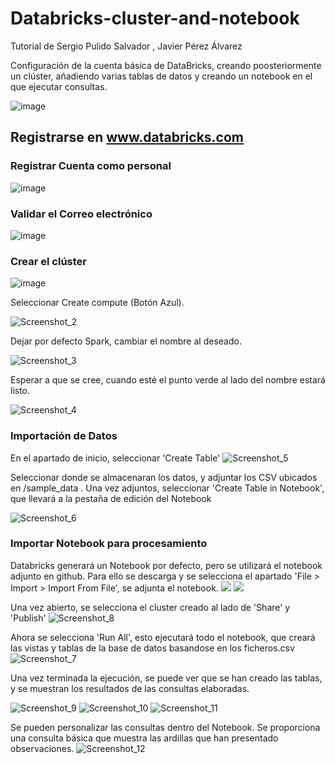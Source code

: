 # Databricks-cluster-and-notebook
Tutorial de Sergio Pulido Salvador , Javier Pérez Álvarez 

Configuración de la cuenta básica de DataBricks, creando poosteriormente un clúster, añadiendo varias tablas de datos y creando un notebook en el que ejecutar consultas.

![image](https://github.com/user-attachments/assets/41487d2e-e8a6-43ed-baf7-e2d84b4eff3a)


## Registrarse en www.databricks.com
### Registrar Cuenta como personal
![image](https://github.com/user-attachments/assets/c2e884f4-b4a4-41e5-97ab-ed7593006bc8)



### Validar el Correo electrónico
![image](https://github.com/user-attachments/assets/a49cc8fc-401c-4471-9973-ae40a840fa11)



### Crear el clúster

![image](https://github.com/user-attachments/assets/3887a375-be0a-49f5-8366-7d7405097416)


Seleccionar Create compute (Botón Azul).

![Screenshot_2](https://github.com/user-attachments/assets/810b33c2-e78b-4e5c-93a1-59edce75342d)


Dejar por defecto Spark, cambiar el nombre al deseado.

![Screenshot_3](https://github.com/user-attachments/assets/1b7b042a-18b7-4617-87e5-970ee3869ca7)

Esperar a que se cree, cuando esté el punto verde al lado del nombre estará listo.

![Screenshot_4](https://github.com/user-attachments/assets/b5d8c040-b9e0-4534-8063-7421b2dd1e3b)

### Importación de Datos

En el apartado de inicio, seleccionar 'Create Table'
![Screenshot_5](https://github.com/user-attachments/assets/df18f7a3-17dd-4cd5-9853-4917de1c0849)

Seleccionar donde se almacenaran los datos, y adjuntar los CSV ubicados en /sample_data . Una vez adjuntos, seleccionar 'Create Table in Notebook', que llevará a la pestaña de edición del Notebook

![Screenshot_6](https://github.com/user-attachments/assets/b0a4c3dc-921f-4ab6-a640-920dd8f4fbf2)

### Importar Notebook para procesamiento

Databricks generará un Notebook por defecto, pero se utilizará el notebook adjunto en github. 
Para ello se descarga y se selecciona el apartado 'File > Import > Import From File', se adjunta el notebook.
![](images_databricks/Screenshot_13.jpg)
![](images_databricks/Screenshot_14.jpg)

Una vez abierto, se selecciona el cluster creado al lado de 'Share' y 'Publish'
![Screenshot_8](https://github.com/user-attachments/assets/77938b41-ef26-4c76-ae3f-dee41980396d)

Ahora se selecciona 'Run All', esto ejecutará todo el notebook, que creará las vistas y tablas de la base de datos basandose en los ficheros.csv
![Screenshot_7](https://github.com/user-attachments/assets/2c8f38ba-af64-44f4-8406-aada3eb087b5)

Una vez terminada la ejecución, se puede ver que se han creado las tablas, y se muestran los resultados de las consultas elaboradas.

![Screenshot_9](https://github.com/user-attachments/assets/1eb7a110-5bd6-4c0a-ad50-6cc538282597)
![Screenshot_10](https://github.com/user-attachments/assets/2d6060c0-b27f-450a-a615-d9f5baf56296)
![Screenshot_11](https://github.com/user-attachments/assets/64b81274-69df-4ca4-b1ec-95796cf76b96)

Se pueden personalizar las consultas dentro del Notebook. Se proporciona una consulta básica que muestra las ardillas que han presentado observaciones.
![Screenshot_12](https://github.com/user-attachments/assets/4c9682b6-e16b-4622-8261-7371cac6fcaf)




